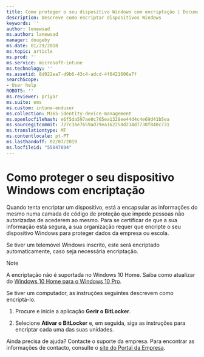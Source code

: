 ```yaml
---
title: Como proteger o seu dispositivo Windows com encriptação | Documentos da Microsoft
description: Descreve como encriptar dispositivos Windows
keywords: ''
author: lenewsad
ms.author: lanewsad
manager: dougeby
ms.date: 01/29/2018
ms.topic: article
ms.prod: ''
ms.service: microsoft-intune
ms.technology: ''
ms.assetid: 8d022ea7-d9b6-43c4-adcd-4f6421606a7f
searchScope:
- User help
ROBOTS: ''
ms.reviewer: priyar
ms.suite: ems
ms.custom: intune-enduser
ms.collection: M365-identity-device-management
ms.openlocfilehash: e6f5da597ae0c765ea1328ee44d4c4e69d41b5ea
ms.sourcegitcommit: 727c3ae7659ad79ea162250d234d7730f840c731
ms.translationtype: MT
ms.contentlocale: pt-PT
ms.lasthandoff: 02/07/2019
ms.locfileid: "55847694"
---
```

# <a name="how-to-protect-your-windows-device-using-encryption"></a>Como proteger o seu dispositivo Windows com encriptação

Quando tenta encriptar um dispositivo, está a encapsular as informações do mesmo numa camada de código de proteção que impede pessoas não autorizadas de acederem ao mesmo. Para se certificar de que a sua informação está segura, a sua organização requer que encripte o seu dispositivo Windows para proteger dados da empresa ou escola. 

Se tiver um telemóvel Windows inscrito, este será encriptado automaticamente, caso seja necessária encriptação.

> [!Note]
> A encriptação não é suportada no Windows 10 Home. Saiba como atualizar do [Windows 10 Home para o Windows 10 Pro](https://support.microsoft.com/help/12384/windows-10-upgrading-home-to-pro).


Se tiver um computador, as instruções seguintes descrevem como encriptá-lo.

1.  Procure e inicie a aplicação **Gerir o BitLocker**.

2.  Selecione **Ativar o BitLocker** e, em seguida, siga as instruções para encriptar cada uma das suas unidades.

Ainda precisa de ajuda? Contacte o suporte da empresa. Para encontrar as informações de contacto, consulte o [site do Portal da Empresa](https://go.microsoft.com/fwlink/?linkid=2010980).
